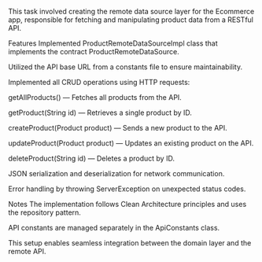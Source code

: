 This task involved creating the remote data source layer for the Ecommerce app, responsible for fetching and manipulating product data from a RESTful API.

Features Implemented
ProductRemoteDataSourceImpl class that implements the contract ProductRemoteDataSource.

Utilized the API base URL from a constants file to ensure maintainability.

Implemented all CRUD operations using HTTP requests:

getAllProducts() — Fetches all products from the API.

getProduct(String id) — Retrieves a single product by ID.

createProduct(Product product) — Sends a new product to the API.

updateProduct(Product product) — Updates an existing product on the API.

deleteProduct(String id) — Deletes a product by ID.

JSON serialization and deserialization for network communication.

Error handling by throwing ServerException on unexpected status codes.

Notes
The implementation follows Clean Architecture principles and uses the repository pattern.

API constants are managed separately in the ApiConstants class.

This setup enables seamless integration between the domain layer and the remote API.